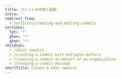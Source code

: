 ```yaml
---
title: コミットの作成と編集
intro: ''
redirect_from:
  - /articles/creating-and-editing-commits
versions:
  fpt: '*'
  ghes: '*'
  ghae: '*'
children:
  - /about-commits
  - /creating-a-commit-with-multiple-authors
  - /creating-a-commit-on-behalf-of-an-organization
  - /changing-a-commit-message
shortTitle: Create & edit commits
---
```



